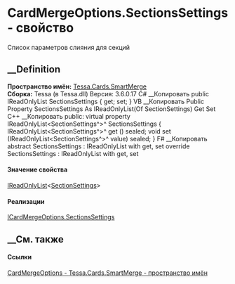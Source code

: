 # CardMergeOptions.SectionsSettings - свойство
Список параметров слияния для секций
## __Definition
 **Пространство имён:** [Tessa.Cards.SmartMerge](N_Tessa_Cards_SmartMerge.htm)  
 **Сборка:** Tessa (в Tessa.dll) Версия: 3.6.0.17
C# __Копировать
     public IReadOnlyList<SectionSettings> SectionsSettings { get; set; }
VB __Копировать
     Public Property SectionsSettings As IReadOnlyList(Of SectionSettings)
    	Get
    	Set
C++ __Копировать
     public:
    virtual property IReadOnlyList<SectionSettings^>^ SectionsSettings {
    	IReadOnlyList<SectionSettings^>^ get () sealed;
    	void set (IReadOnlyList<SectionSettings^>^ value) sealed;
    }
F# __Копировать
     abstract SectionsSettings : IReadOnlyList<SectionSettings> with get, set
    override SectionsSettings : IReadOnlyList<SectionSettings> with get, set
#### Значение свойства
[IReadOnlyList](https://learn.microsoft.com/dotnet/api/system.collections.generic.ireadonlylist-1)<[SectionSettings](T_Tessa_Cards_SmartMerge_SectionSettings.htm)>
#### Реализации
[ICardMergeOptions.SectionsSettings](P_Tessa_Cards_SmartMerge_ICardMergeOptions_SectionsSettings.htm)  
##  __См. также
#### Ссылки
[CardMergeOptions - ](T_Tessa_Cards_SmartMerge_CardMergeOptions.htm)
[Tessa.Cards.SmartMerge - пространство имён](N_Tessa_Cards_SmartMerge.htm)
